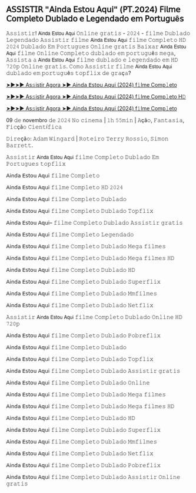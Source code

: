 ## 𝖠𝖲𝖲𝖨𝖲𝖳𝖨𝖱 "𝖠𝗂𝗇𝖽𝖺 𝖤𝗌𝗍𝗈𝗎 𝖠𝗊𝗎𝗂" (𝖯𝖳.2024) 𝖥𝗂𝗅𝗆𝖾 𝖢𝗈𝗆𝗉𝗅𝖾𝗍𝗈 𝖣𝗎𝖻𝗅𝖺𝖽𝗈 𝖾 𝖫𝖾𝗀𝖾𝗇𝖽𝖺𝖽𝗈 𝖾𝗆 𝖯𝗈𝗋𝗍𝗎𝗀𝗎ê𝗌
𝙰𝚜𝚜𝚒𝚜𝚝𝚒𝚛! 𝖠𝗂𝗇𝖽𝖺 𝖤𝗌𝗍𝗈𝗎 𝖠𝗊𝗎𝗂 𝙾𝚗𝚕𝚒𝚗𝚎 𝚐𝚛𝚊𝚝𝚒𝚜 - 𝟸𝟶𝟸𝟺 - 𝚏𝚒𝚕𝚖𝚎 𝙳𝚞𝚋𝚕𝚊𝚍𝚘 𝙻𝚎𝚐𝚎𝚗𝚍𝚊𝚍𝚘 𝙰𝚜𝚜𝚒𝚜𝚝𝚒𝚛 𝚏𝚒𝚕𝚖𝚎 𝖠𝗂𝗇𝖽𝖺 𝖤𝗌𝗍𝗈𝗎 𝖠𝗊𝗎𝗂 𝚏𝚒𝚕𝚖𝚎 𝙲𝚘𝚖𝚙𝚕𝚎𝚝𝚘 𝙷𝙳 𝟸𝟶𝟸𝟺 𝙳𝚞𝚋𝚕𝚊𝚍𝚘 𝙴𝚖 𝙿𝚘𝚛𝚝𝚞𝚐𝚞𝚎𝚜 𝙾𝚗𝚕𝚒𝚗𝚎 𝚐𝚛𝚊𝚝𝚒𝚜 𝙱𝚊𝚒𝚡𝚊𝚛 𝖠𝗂𝗇𝖽𝖺 𝖤𝗌𝗍𝗈𝗎 𝖠𝗊𝗎𝗂 𝚏𝚒𝚕𝚖𝚎 𝙾𝚗𝚕𝚒𝚗𝚎 𝙲𝚘𝚖𝚙𝚕𝚎𝚝𝚘 𝚍𝚞𝚋𝚕𝚊𝚍𝚘 𝚎𝚖 𝚙𝚘𝚛𝚝𝚞𝚐𝚞ê𝚜 𝚖𝚎𝚐𝚊, 𝙰𝚜𝚜𝚒𝚜𝚝𝚊 𝚊 𝖠𝗂𝗇𝖽𝖺 𝖤𝗌𝗍𝗈𝗎 𝖠𝗊𝗎𝗂 𝚏𝚒𝚕𝚖𝚎 𝚍𝚞𝚋𝚕𝚊𝚍𝚘 𝚎 𝚕𝚎𝚐𝚎𝚗𝚍𝚊𝚍𝚘 𝚎𝚖 𝙷𝙳 𝟽𝟸𝟶𝚙 𝙾𝚗𝚕𝚒𝚗𝚎 𝚐𝚛𝚊𝚝𝚒𝚜. 𝙲𝚘𝚖𝚘 𝙰𝚜𝚜𝚒𝚜𝚝𝚒𝚛 𝚏𝚒𝚕𝚖𝚎 𝖠𝗂𝗇𝖽𝖺 𝖤𝗌𝗍𝗈𝗎 𝖠𝗊𝗎𝗂 𝚍𝚞𝚋𝚕𝚊𝚍𝚘 𝚎𝚖 𝚙𝚘𝚛𝚝𝚞𝚐𝚞ê𝚜 𝚝𝚘𝚙𝚏𝚕𝚒𝚡 𝚍𝚎 𝚐𝚛𝚊ç𝚊?

[➤►➤► As𝚜istir Agora ➤► 𝖠𝗂𝗇𝖽𝖺 𝖤𝗌𝗍𝗈𝗎 𝖠𝗊𝗎𝗂 (2024) f𝚒lme Comp𝚕eto](https://tinyurl.com/m2nntpnk)

[➤►➤► As𝚜istir Agora ➤► 𝖠𝗂𝗇𝖽𝖺 𝖤𝗌𝗍𝗈𝗎 𝖠𝗊𝗎𝗂 (2024) f𝚒lme Comp𝚕eto H𝙳](https://tinyurl.com/m2nntpnk)

[➤►➤► As𝚜istir Agora ➤► 𝖠𝗂𝗇𝖽𝖺 𝖤𝗌𝗍𝗈𝗎 𝖠𝗊𝗎𝗂 (2024) f𝚒lme Comp𝚕eto](https://tinyurl.com/m2nntpnk)

09 𝚍𝚎 novembro 𝚍𝚎 𝟸𝟶𝟸𝟺 𝙽𝚘 𝚌𝚒𝚗𝚎𝚖𝚊 | 𝟷𝚑 𝟻𝟻𝚖𝚒𝚗 | 𝙰çã𝚘, 𝙵𝚊𝚗𝚝𝚊𝚜𝚒𝚊, 𝙵𝚒𝚌çã𝚘 𝙲𝚒𝚎𝚗𝚝í𝚏𝚒𝚌𝚊

𝙳𝚒𝚛𝚎çã𝚘: 𝙰𝚍𝚊𝚖 𝚆𝚒𝚗𝚐𝚊𝚛𝚍 | 𝚁𝚘𝚝𝚎𝚒𝚛𝚘 𝚃𝚎𝚛𝚛𝚢 𝚁𝚘𝚜𝚜𝚒𝚘, 𝚂𝚒𝚖𝚘𝚗 𝙱𝚊𝚛𝚛𝚎𝚝𝚝.

𝙰𝚜𝚜𝚒𝚜𝚝𝚒𝚛 𝖠𝗂𝗇𝖽𝖺 𝖤𝗌𝗍𝗈𝗎 𝖠𝗊𝗎𝗂 𝚏𝚒𝚕𝚖𝚎 𝙲𝚘𝚖𝚙𝚕𝚎𝚝𝚘 𝙳𝚞𝚋𝚕𝚊𝚍𝚘 𝙴𝚖 𝙿𝚘𝚛𝚝𝚞𝚐𝚞𝚎𝚜 𝚝𝚘𝚙𝚏𝚕𝚒𝚡

𝖠𝗂𝗇𝖽𝖺 𝖤𝗌𝗍𝗈𝗎 𝖠𝗊𝗎𝗂 𝚏𝚒𝚕𝚖𝚎 𝙲𝚘𝚖𝚙𝚕𝚎𝚝𝚘

𝖠𝗂𝗇𝖽𝖺 𝖤𝗌𝗍𝗈𝗎 𝖠𝗊𝗎𝗂 𝚏𝚒𝚕𝚖𝚎 𝙲𝚘𝚖𝚙𝚕𝚎𝚝𝚘 𝙷𝙳 𝟸𝟶𝟸𝟺

𝖠𝗂𝗇𝖽𝖺 𝖤𝗌𝗍𝗈𝗎 𝖠𝗊𝗎𝗂 𝚏𝚒𝚕𝚖𝚎 𝙲𝚘𝚖𝚙𝚕𝚎𝚝𝚘 𝙳𝚞𝚋𝚕𝚊𝚍𝚘

𝖠𝗂𝗇𝖽𝖺 𝖤𝗌𝗍𝗈𝗎 𝖠𝗊𝗎𝗂 𝚏𝚒𝚕𝚖𝚎 𝙲𝚘𝚖𝚙𝚕𝚎𝚝𝚘 𝙳𝚞𝚋𝚕𝚊𝚍𝚘 𝚃𝚘𝚙𝚏𝚕𝚒𝚡

𝖠𝗂𝗇𝖽𝖺 𝖤𝗌𝗍𝗈𝗎 𝖠𝗊𝗎𝗂– 𝚏𝚒𝚕𝚖𝚎 𝙲𝚘𝚖𝚙𝚕𝚎𝚝𝚘 𝙳𝚞𝚋𝚕𝚊𝚍𝚘 𝙰𝚜𝚜𝚒𝚜𝚝𝚒𝚛 𝚐𝚛𝚊𝚝𝚒𝚜

𝖠𝗂𝗇𝖽𝖺 𝖤𝗌𝗍𝗈𝗎 𝖠𝗊𝗎𝗂 𝚏𝚒𝚕𝚖𝚎 𝙲𝚘𝚖𝚙𝚕𝚎𝚝𝚘 𝙻𝚎𝚐𝚎𝚗𝚍𝚊𝚍𝚘

𝖠𝗂𝗇𝖽𝖺 𝖤𝗌𝗍𝗈𝗎 𝖠𝗊𝗎𝗂 𝚏𝚒𝚕𝚖𝚎 𝙲𝚘𝚖𝚙𝚕𝚎𝚝𝚘 𝙳𝚞𝚋𝚕𝚊𝚍𝚘 𝙼𝚎𝚐𝚊 𝚏𝚒𝚕𝚖𝚎𝚜

𝖠𝗂𝗇𝖽𝖺 𝖤𝗌𝗍𝗈𝗎 𝖠𝗊𝗎𝗂 𝚏𝚒𝚕𝚖𝚎 𝙲𝚘𝚖𝚙𝚕𝚎𝚝𝚘 𝙳𝚞𝚋𝚕𝚊𝚍𝚘 𝙼𝚎𝚐𝚊 𝚏𝚒𝚕𝚖𝚎𝚜 𝙷𝙳

𝖠𝗂𝗇𝖽𝖺 𝖤𝗌𝗍𝗈𝗎 𝖠𝗊𝗎𝗂 𝚏𝚒𝚕𝚖𝚎 𝙲𝚘𝚖𝚙𝚕𝚎𝚝𝚘 𝙳𝚞𝚋𝚕𝚊𝚍𝚘 𝙷𝙳

𝖠𝗂𝗇𝖽𝖺 𝖤𝗌𝗍𝗈𝗎 𝖠𝗊𝗎𝗂 𝚏𝚒𝚕𝚖𝚎 𝙲𝚘𝚖𝚙𝚕𝚎𝚝𝚘 𝙳𝚞𝚋𝚕𝚊𝚍𝚘 𝚂𝚞𝚙𝚎𝚛𝚏𝚕𝚒𝚡

𝖠𝗂𝗇𝖽𝖺 𝖤𝗌𝗍𝗈𝗎 𝖠𝗊𝗎𝗂 𝚏𝚒𝚕𝚖𝚎 𝙲𝚘𝚖𝚙𝚕𝚎𝚝𝚘 𝙳𝚞𝚋𝚕𝚊𝚍𝚘 𝙼𝚖𝚏𝚒𝚕𝚖𝚎𝚜

𝖠𝗂𝗇𝖽𝖺 𝖤𝗌𝗍𝗈𝗎 𝖠𝗊𝗎𝗂 𝚏𝚒𝚕𝚖𝚎 𝙲𝚘𝚖𝚙𝚕𝚎𝚝𝚘 𝙳𝚞𝚋𝚕𝚊𝚍𝚘 𝙽𝚎𝚝𝚏𝚕𝚒𝚡

𝙰𝚜𝚜𝚒𝚜𝚝𝚒𝚛 𝖠𝗂𝗇𝖽𝖺 𝖤𝗌𝗍𝗈𝗎 𝖠𝗊𝗎𝗂 𝚏𝚒𝚕𝚖𝚎 𝙲𝚘𝚖𝚙𝚕𝚎𝚝𝚘 𝙳𝚞𝚋𝚕𝚊𝚍𝚘 𝙾𝚗𝚕𝚒𝚗𝚎 𝙷𝙳 𝟽𝟸𝟶𝚙

𝖠𝗂𝗇𝖽𝖺 𝖤𝗌𝗍𝗈𝗎 𝖠𝗊𝗎𝗂 𝚏𝚒𝚕𝚖𝚎 𝙲𝚘𝚖𝚙𝚕𝚎𝚝𝚘 𝙳𝚞𝚋𝚕𝚊𝚍𝚘 𝙿𝚘𝚋𝚛𝚎𝚏𝚕𝚒𝚡

𝖠𝗂𝗇𝖽𝖺 𝖤𝗌𝗍𝗈𝗎 𝖠𝗊𝗎𝗂 𝚏𝚒𝚕𝚖𝚎 𝙲𝚘𝚖𝚙𝚕𝚎𝚝𝚘 𝙳𝚞𝚋𝚕𝚊𝚍𝚘

𝖠𝗂𝗇𝖽𝖺 𝖤𝗌𝗍𝗈𝗎 𝖠𝗊𝗎𝗂 𝚏𝚒𝚕𝚖𝚎 𝙲𝚘𝚖𝚙𝚕𝚎𝚝𝚘 𝙳𝚞𝚋𝚕𝚊𝚍𝚘 𝚃𝚘𝚙𝚏𝚕𝚒𝚡

𝖠𝗂𝗇𝖽𝖺 𝖤𝗌𝗍𝗈𝗎 𝖠𝗊𝗎𝗂 𝚏𝚒𝚕𝚖𝚎 𝙲𝚘𝚖𝚙𝚕𝚎𝚝𝚘 𝙳𝚞𝚋𝚕𝚊𝚍𝚘 𝙰𝚜𝚜𝚒𝚜𝚝𝚒𝚛 𝚐𝚛𝚊𝚝𝚒𝚜

𝖠𝗂𝗇𝖽𝖺 𝖤𝗌𝗍𝗈𝗎 𝖠𝗊𝗎𝗂 𝚏𝚒𝚕𝚖𝚎 𝙲𝚘𝚖𝚙𝚕𝚎𝚝𝚘 𝙳𝚞𝚋𝚕𝚊𝚍𝚘 𝙾𝚗𝚕𝚒𝚗𝚎

𝖠𝗂𝗇𝖽𝖺 𝖤𝗌𝗍𝗈𝗎 𝖠𝗊𝗎𝗂 𝚏𝚒𝚕𝚖𝚎 𝙲𝚘𝚖𝚙𝚕𝚎𝚝𝚘 𝙳𝚞𝚋𝚕𝚊𝚍𝚘 𝙼𝚎𝚐𝚊 𝚏𝚒𝚕𝚖𝚎𝚜

𝖠𝗂𝗇𝖽𝖺 𝖤𝗌𝗍𝗈𝗎 𝖠𝗊𝗎𝗂 𝚏𝚒𝚕𝚖𝚎 𝙲𝚘𝚖𝚙𝚕𝚎𝚝𝚘 𝙳𝚞𝚋𝚕𝚊𝚍𝚘 𝙼𝚎𝚐𝚊 𝚏𝚒𝚕𝚖𝚎𝚜 𝙷𝙳

𝖠𝗂𝗇𝖽𝖺 𝖤𝗌𝗍𝗈𝗎 𝖠𝗊𝗎𝗂 𝚏𝚒𝚕𝚖𝚎 𝙲𝚘𝚖𝚙𝚕𝚎𝚝𝚘 𝙳𝚞𝚋𝚕𝚊𝚍𝚘 𝙷𝙳

𝖠𝗂𝗇𝖽𝖺 𝖤𝗌𝗍𝗈𝗎 𝖠𝗊𝗎𝗂 𝚏𝚒𝚕𝚖𝚎 𝙲𝚘𝚖𝚙𝚕𝚎𝚝𝚘 𝙳𝚞𝚋𝚕𝚊𝚍𝚘 𝚂𝚞𝚙𝚎𝚛𝚏𝚕𝚒𝚡

𝖠𝗂𝗇𝖽𝖺 𝖤𝗌𝗍𝗈𝗎 𝖠𝗊𝗎𝗂 𝚏𝚒𝚕𝚖𝚎 𝙲𝚘𝚖𝚙𝚕𝚎𝚝𝚘 𝙳𝚞𝚋𝚕𝚊𝚍𝚘 𝙼𝚖𝚏𝚒𝚕𝚖𝚎𝚜

𝖠𝗂𝗇𝖽𝖺 𝖤𝗌𝗍𝗈𝗎 𝖠𝗊𝗎𝗂 𝚏𝚒𝚕𝚖𝚎 𝙲𝚘𝚖𝚙𝚕𝚎𝚝𝚘 𝙳𝚞𝚋𝚕𝚊𝚍𝚘 𝙽𝚎𝚝𝚏𝚕𝚒𝚡

𝖠𝗂𝗇𝖽𝖺 𝖤𝗌𝗍𝗈𝗎 𝖠𝗊𝗎𝗂 𝚏𝚒𝚕𝚖𝚎 𝙲𝚘𝚖𝚙𝚕𝚎𝚝𝚘 𝙳𝚞𝚋𝚕𝚊𝚍𝚘 𝙿𝚘𝚋𝚛𝚎𝚏𝚕𝚒𝚡

𝖠𝗂𝗇𝖽𝖺 𝖤𝗌𝗍𝗈𝗎 𝖠𝗊𝗎𝗂 𝚏𝚒𝚕𝚖𝚎 𝙲𝚘𝚖𝚙𝚕𝚎𝚝𝚘 𝙳𝚞𝚋𝚕𝚊𝚍𝚘 𝙰𝚜𝚜𝚒𝚜𝚝𝚒𝚛 𝙾𝚗𝚕𝚒𝚗𝚎 𝚐𝚛𝚊𝚝𝚒𝚜
